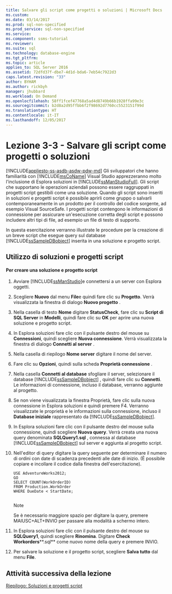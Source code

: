 ```yaml
---
title: Salvare gli script come progetti o soluzioni | Microsoft Docs
ms.custom: 
ms.date: 03/14/2017
ms.prod: sql-non-specified
ms.prod_service: sql-non-specified
ms.service: 
ms.component: ssms-tutorial
ms.reviewer: 
ms.suite: sql
ms.technology: database-engine
ms.tgt_pltfrm: 
ms.topic: article
applies_to: SQL Server 2016
ms.assetid: 72dfd37f-dbe7-4d1d-bda6-7eb54c7922d3
caps.latest.revision: "33"
author: BYHAM
ms.author: rickbyh
manager: jhubbard
ms.workload: On Demand
ms.openlocfilehash: 58ff1fcef47768a5ad4d8749b66b1928ffa99e3c
ms.sourcegitcommit: b2d8a2d95ffbb6f2f98692d7760cc5523151f99d
ms.translationtype: HT
ms.contentlocale: it-IT
ms.lasthandoff: 12/05/2017
---
```

# <a name="lesson-3-3---save-scripts-as-projects-or-solutions"></a>Lezione 3-3 - Salvare gli script come progetti o soluzioni
[!INCLUDE[appliesto-ss-asdb-asdw-pdw-md](../../includes/appliesto-ss-asdb-asdw-pdw-md.md)] Gli sviluppatori che hanno familiarità con [!INCLUDE[msCoName](../../includes/msconame-md.md)] Visual Studio apprezzeranno molto l'inclusione di Esplora soluzioni in [!INCLUDE[ssManStudioFull](../../includes/ssmanstudiofull-md.md)]. Gli script che supportano le operazioni aziendali possono essere raggruppati in progetti script gestibili come una soluzione. Quando gli script sono inseriti in soluzioni e progetti script è possibile aprirli come gruppo o salvarli contemporaneamente in un prodotto per il controllo del codice sorgente, ad esempio Visual SourceSafe. I progetti script contengono le informazioni di connessione per assicurare un'esecuzione corretta degli script e possono includere altri tipi di file, ad esempio un file di testo di supporto.  
  
In questa esercitazione verranno illustrate le procedure per la creazione di un breve script che esegue query sul database [!INCLUDE[ssSampleDBobject](../../includes/sssampledbobject-md.md)] inserita in una soluzione e progetto script.  
  
## <a name="using-script-projects-and-solutions"></a>Utilizzo di soluzioni e progetti script  
  
#### <a name="to-create-a-script-project-and-solution"></a>Per creare una soluzione e progetto script  
  
1.  Avviare [!INCLUDE[ssManStudio](../../includes/ssmanstudio-md.md)]e connettersi a un server con Esplora oggetti.  
  
2.  Scegliere **Nuovo** dal menu **File**e quindi fare clic su **Progetto**. Verrà visualizzata la finestra di dialogo **Nuovo progetto** .  
  
3.  Nella casella di testo **Nome** digitare **StatusCheck**, fare clic su **Script di SQL Server** in **Modelli**, quindi fare clic su **OK** per aprire una nuova soluzione e progetto script.  
  
4.  In Esplora soluzioni fare clic con il pulsante destro del mouse su **Connessioni**, quindi scegliere **Nuova connessione**. Verrà visualizzata la finestra di dialogo **Connetti al server** .  
  
5.  Nella casella di riepilogo **Nome server** digitare il nome del server.  
  
6.  Fare clic su **Opzioni**, quindi sulla scheda **Proprietà connessione** .  
  
7.  Nella casella **Connetti al database** sfogliare il server, selezionare il database [!INCLUDE[ssSampleDBobject](../../includes/sssampledbobject-md.md)] , quindi fare clic su **Connetti**. Le informazioni di connessione, incluso il database, verranno aggiunte al progetto.  
  
8.  Se non viene visualizzata la finestra Proprietà, fare clic sulla nuova connessione in Esplora soluzioni e quindi premere F4. Verranno visualizzate le proprietà e le informazioni sulla connessione, incluso il **Database iniziale** rappresentato da [!INCLUDE[ssSampleDBobject](../../includes/sssampledbobject-md.md)].  
  
9. In Esplora soluzioni fare clic con il pulsante destro del mouse sulla connessione, quindi scegliere **Nuova query**. Verrà creata una nuova query denominata **SQLQuery1.sql** , connessa al database [!INCLUDE[ssSampleDBobject](../../includes/sssampledbobject-md.md)] sul server e aggiunta al progetto script.  
  
10. Nell'editor di query digitare la query seguente per determinare il numero di ordini con date di scadenza precedenti alle date di inizio. (È possibile copiare e incollare il codice dalla finestra dell'esercitazione).  
  
    ```  
    USE AdventureWorks2012;  
    GO  
    SELECT COUNT(WorkOrderID)  
    FROM Production.WorkOrder  
    WHERE DueDate < StartDate;  
  
    ```  
  
    > [!NOTE]  
    > Se è necessario maggiore spazio per digitare la query, premere MAIUSC+ALT+INVIO per passare alla modalità a schermo intero.  
  
11. In Esplora soluzioni fare clic con il pulsante destro del mouse su **SQLQuery1**, quindi scegliere **Rinomina**. Digitare **Check Workorders****.sql** come nuovo nome della query e premere INVIO.  
  
12. Per salvare la soluzione e il progetto script, scegliere **Salva tutto** dal menu **File**.  
  
## <a name="next-task-in-lesson"></a>Attività successiva della lezione  
[Riepilogo: Soluzioni e progetti script](../../tools/sql-server-management-studio/lesson-3-4-summary-solutions-and-script-projects.md)  
  
  
  
